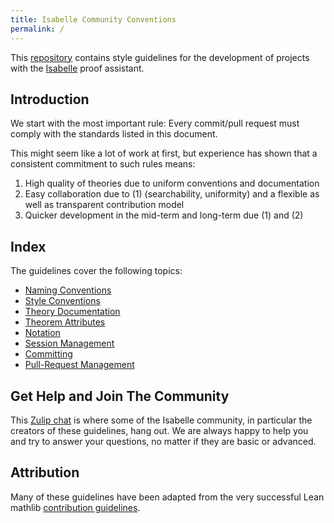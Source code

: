 ```yaml
---
title: Isabelle Community Conventions
permalink: /
---
```


This [repository](https://github.com/isabelle-prover/conventions) contains style guidelines for the development of projects with the [Isabelle](https://isabelle.in.tum.de) proof assistant.

## Introduction
We start with the most important rule: Every commit/pull request must comply with the standards listed in this document.

This might seem like a lot of work at first, but experience has shown that a consistent commitment to such rules means:
1. High quality of theories due to uniform conventions and documentation
2. Easy collaboration due to (1) (searchability, uniformity) and a flexible as well as transparent contribution model
3. Quicker development in the mid-term and long-term due (1) and (2)

## Index
The guidelines cover the following topics:
- [Naming Conventions](naming.md)
- [Style Conventions](style.md)
- [Theory Documentation](theory_documentation.md)
- [Theorem Attributes](theorem_attributes.md)
- [Notation](notation.md)
- [Session Management](sessions.md)
- [Committing](commits.md)
- [Pull-Request Management](pull_requests.md)
<!-- - [Tactics](tactics.md) -->
<!-- - [ML Documentation](ml_documentation.md) -->

## Get Help and Join The Community
This [Zulip chat](https://isabelle.zulipchat.com/) is where some of the Isabelle community, in particular the creators of these guidelines, hang out.
We are always happy to help you and try to answer your questions, no matter if they are basic or advanced.

## Attribution
Many of these guidelines have been adapted from the very successful Lean mathlib
[contribution guidelines](https://github.com/leanprover-community/mathlib//blob/master/docs/contribute/).
